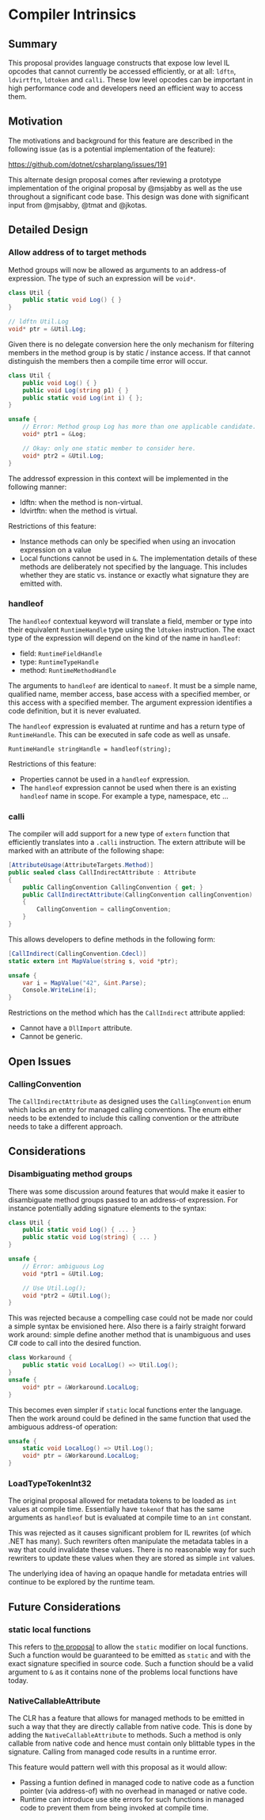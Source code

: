 # Compiler Intrinsics

## Summary

This proposal provides language constructs that expose low level IL opcodes that cannot currently
be accessed efficiently, or at all: `ldftn`, `ldvirtftn`, `ldtoken` and `calli`. These low level 
opcodes can be important in high performance code and developers need an efficient way to access 
them.

## Motivation

The motivations and background for this feature are described in the following issue (as is a 
potential implementation of the feature): 

https://github.com/dotnet/csharplang/issues/191

This alternate design proposal comes after reviewing a prototype implementation of the original
proposal by @msjabby as well as the use throughout a significant code base. This design was done 
with significant input from @mjsabby, @tmat and @jkotas.

## Detailed Design 

### Allow address of to target methods

Method groups will now be allowed as arguments to an address-of expression. The type of such an 
expression will be `void*`. 

``` csharp
class Util { 
    public static void Log() { } 
}

// ldftn Util.Log
void* ptr = &Util.Log; 
```

Given there is no delegate conversion here the only mechanism for filtering members in the method
group is by static / instance access. If that cannot distinguish the members then a compile time
error will occur.

``` csharp
class Util { 
    public void Log() { } 
    public void Log(string p1) { } 
    public static void Log(int i) { };
}

unsafe {
    // Error: Method group Log has more than one applicable candidate.
    void* ptr1 = &Log; 

    // Okay: only one static member to consider here.
    void* ptr2 = &Util.Log;
}
```

The addressof expression in this context will be implemented in the following manner:

- ldftn: when the method is non-virtual.
- ldvirtftn: when the method is virtual.

Restrictions of this feature:

- Instance methods can only be specified when using an invocation expression on a value
- Local functions cannot be used in `&`. The implementation details of these methods are
deliberately not specified by the language. This includes whether they are static vs. instance or
exactly what signature they are emitted with.

### handleof

The `handleof` contextual keyword will translate a field, member or type into their equivalent 
`RuntimeHandle` type using the `ldtoken` instruction. The exact type of the expression will 
depend on the kind of the name in `handleof`:

- field: `RuntimeFieldHandle`
- type: `RuntimeTypeHandle`
- method: `RuntimeMethodHandle`

The arguments to `handleof` are identical to `nameof`. It must be a simple name, qualified name, 
member access, base access with a specified member, or this access with a specified member. The 
argument expression identifies a code definition, but it is never evaluated.

The `handleof` expression is evaluated at runtime and has a return type of `RuntimeHandle`. This 
can be executed in safe code as well as unsafe. 

``` 
RuntimeHandle stringHandle = handleof(string);
```

Restrictions of this feature:

- Properties cannot be used in a `handleof` expression.
- The `handleof` expression cannot be used when there is an existing `handleof` name in scope. For 
example a type, namespace, etc ...

### calli

The compiler will add support for a new type of `extern` function that efficiently translates into
a `.calli` instruction. The extern attribute will be marked with an attribute of the following
shape:

``` csharp
[AttributeUsage(AttributeTargets.Method)]
public sealed class CallIndirectAttribute : Attribute
{
    public CallingConvention CallingConvention { get; }
    public CallIndirectAttribute(CallingConvention callingConvention)
    {
        CallingConvention = callingConvention;
    }
}
```

This allows developers to define methods in the following form:

``` csharp
[CallIndirect(CallingConvention.Cdecl)]
static extern int MapValue(string s, void *ptr);

unsafe {
    var i = MapValue("42", &int.Parse);
    Console.WriteLine(i);
}
```

Restrictions on the method which has the `CallIndirect` attribute applied:

- Cannot have a `DllImport` attribute.
- Cannot be generic.

## Open Issues

### CallingConvention

The `CallIndirectAttribute` as designed uses the `CallingConvention` enum which lacks an entry for
managed calling conventions. The enum either needs to be extended to include this calling convention
or the attribute needs to take a different approach.

## Considerations

### Disambiguating method groups

There was some discussion around features that would make it easier to disambiguate method groups
passed to an address-of expression. For instance potentially adding signature elements to the 
syntax:

``` csharp
class Util {
    public static void Log() { ... }
    public static void Log(string) { ... }
}

unsafe {
    // Error: ambiguous Log
    void *ptr1 = &Util.Log;

    // Use Util.Log();
    void *ptr2 = &Util.Log();
}
```

This was rejected because a compelling case could not be made nor could a simple syntax be 
envisioned here. Also there is a fairly straight forward work around: simple define another 
method that is unambiguous and uses C# code to call into the desired function. 

``` csharp
class Workaround {
    public static void LocalLog() => Util.Log();
}
unsafe { 
    void* ptr = &Workaround.LocalLog;
}
```

This becomes even simpler if `static` local functions enter the language. Then the work around
could be defined in the same function that used the ambiguous address-of operation:

``` csharp
unsafe { 
    static void LocalLog() => Util.Log();
    void* ptr = &Workaround.LocalLog;
}
```

### LoadTypeTokenInt32

The original proposal allowed for metadata tokens to be loaded as `int` values at compile time. 
Essentially have `tokenof` that has the same arguments as `handleof` but is evaluated at 
compile time to an `int` constant. 

This was rejected as it causes significant problem for IL rewrites (of which .NET has many). Such 
rewriters often manipulate the metadata tables in a way that could invalidate these values. There 
is no reasonable way for such rewriters to update these values when they are stored as simple 
`int` values.

The underlying idea of having an opaque handle for metadata entries will continue to be explored 
by the runtime team. 

## Future Considerations

### static local functions

This refers to [the proposal](https://github.com/dotnet/csharplang/issues/1565) to allow the 
`static` modifier on local functions. Such a function would be guaranteed to be emitted as 
`static` and with the exact signature specified in source code. Such a function should be a valid
argument to `&` as it contains none of the problems local functions have today.

### NativeCallableAttribute

The CLR has a feature that allows for managed methods to be emitted in such a way that they are 
directly callable from native code. This is done by adding the `NativeCallableAttribute` to 
methods. Such a method is only callable from native code and hence must contain only blittable 
types in the signature. Calling from managed code results in a runtime error. 

This feature would pattern well with this proposal as it would allow:

- Passing a funtion defined in managed code to native code as a function pointer (via address-of)
with no overhead in managed or native code. 
- Runtime can introduce use site errors for such functions in managed code to prevent them from
being invoked at compile time.




